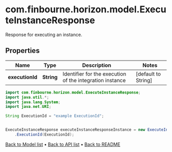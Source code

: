 # com.finbourne.horizon.model.ExecuteInstanceResponse
Response for executing an instance.

## Properties

Name | Type | Description | Notes
------------ | ------------- | ------------- | -------------
**executionId** | **String** | Identifier for the execution of the integration instance | [default to String]

```java
import com.finbourne.horizon.model.ExecuteInstanceResponse;
import java.util.*;
import java.lang.System;
import java.net.URI;

String ExecutionId = "example ExecutionId";


ExecuteInstanceResponse executeInstanceResponseInstance = new ExecuteInstanceResponse()
    .ExecutionId(ExecutionId);
```


[Back to Model list](../README.md#documentation-for-models) &#8226; [Back to API list](../README.md#documentation-for-api-endpoints) &#8226; [Back to README](../README.md)
